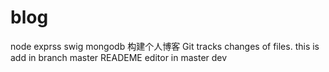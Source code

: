 # blog
node exprss swig mongodb 构建个人博客
Git tracks changes of files.
this is add in branch master
READEME editor in master dev
